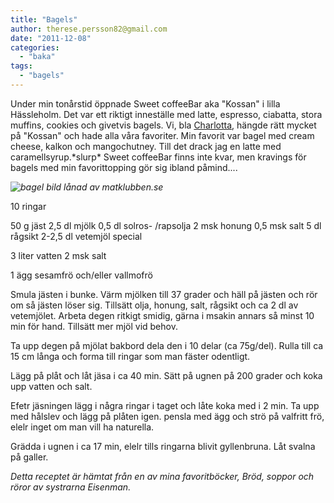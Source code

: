 ```yaml
---
title: "Bagels"
author: therese.persson82@gmail.com
date: "2011-12-08"
categories: 
  - "baka"
tags: 
  - "bagels"
---
```


Under min tonårstid öppnade Sweet coffeeBar aka "Kossan" i lilla Hässleholm. Det var ett riktigt inneställe med latte, espresso, ciabatta, stora muffins, cookies och givetvis bagels. Vi, bla [Charlotta](https://www.matrepubliken.se/), hängde rätt mycket på "Kossan" och hade alla våra favoriter. Min favorit var bagel med cream cheese, kalkon och mangochutney. Till det drack jag en latte med caramellsyrup.\*slurp\* Sweet coffeeBar finns inte kvar, men kravings för bagels med min favorittopping gör sig ibland påmind....

_![](/static/img/bagel_178321891.jpg "bagel")_ _bild lånad av matklubben.se_

10 ringar

50 g jäst 2,5 dl mjölk 0,5 dl solros- /rapsolja 2 msk honung 0,5 msk salt 5 dl rågsikt 2-2,5 dl vetemjöl special

3 liter vatten 2 msk salt

1 ägg sesamfrö och/eller vallmofrö

Smula jästen i bunke. Värm mjölken till 37 grader och häll på jästen och rör om så jästen löser sig. Tillsätt olja, honung, salt, rågsikt och ca 2 dl av vetemjölet. Arbeta degen ritkigt smidig, gärna i msakin annars så minst 10 min för hand. Tillsätt mer mjöl vid behov.

Ta upp degen på mjölat bakbord dela den i 10 delar (ca 75g/del). Rulla till ca 15 cm långa och forma till ringar som man fäster odentligt.

Lägg på plåt och låt jäsa i ca 40 min. Sätt på ugnen på 200 grader och koka upp vatten och salt.

Efetr jäsningen lägg i några ringar i taget och låte koka med i 2 min. Ta upp med hålslev och lägg på plåten igen. pensla med ägg och strö på valfritt frö, elelr inget om man vill ha naturella.

Grädda i ugnen i ca 17 min, elelr tills ringarna blivit gyllenbruna. Låt svalna på galler.

_Detta receptet är hämtat från en av mina favoritböcker, Bröd, soppor och röror av systrarna Eisenman._

